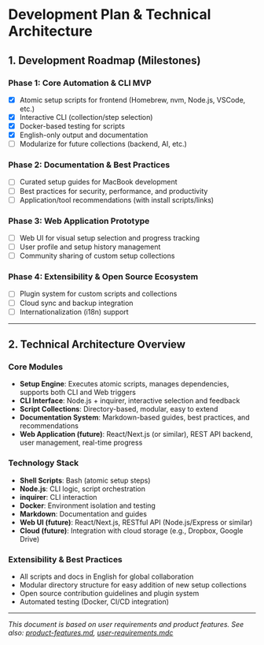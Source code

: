 # Development Plan & Technical Architecture

## 1. Development Roadmap (Milestones)

### Phase 1: Core Automation & CLI MVP
- [x] Atomic setup scripts for frontend (Homebrew, nvm, Node.js, VSCode, etc.)
- [x] Interactive CLI (collection/step selection)
- [x] Docker-based testing for scripts
- [x] English-only output and documentation
- [ ] Modularize for future collections (backend, AI, etc.)

### Phase 2: Documentation & Best Practices
- [ ] Curated setup guides for MacBook development
- [ ] Best practices for security, performance, and productivity
- [ ] Application/tool recommendations (with install scripts/links)

### Phase 3: Web Application Prototype
- [ ] Web UI for visual setup selection and progress tracking
- [ ] User profile and setup history management
- [ ] Community sharing of custom setup collections

### Phase 4: Extensibility & Open Source Ecosystem
- [ ] Plugin system for custom scripts and collections
- [ ] Cloud sync and backup integration
- [ ] Internationalization (i18n) support

---

## 2. Technical Architecture Overview

### Core Modules
- **Setup Engine**: Executes atomic scripts, manages dependencies, supports both CLI and Web triggers
- **CLI Interface**: Node.js + inquirer, interactive selection and feedback
- **Script Collections**: Directory-based, modular, easy to extend
- **Documentation System**: Markdown-based guides, best practices, and recommendations
- **Web Application (future)**: React/Next.js (or similar), REST API backend, user management, real-time progress

### Technology Stack
- **Shell Scripts**: Bash (atomic setup steps)
- **Node.js**: CLI logic, script orchestration
- **inquirer**: CLI interaction
- **Docker**: Environment isolation and testing
- **Markdown**: Documentation and guides
- **Web UI (future)**: React/Next.js, RESTful API (Node.js/Express or similar)
- **Cloud (future)**: Integration with cloud storage (e.g., Dropbox, Google Drive)

### Extensibility & Best Practices
- All scripts and docs in English for global collaboration
- Modular directory structure for easy addition of new setup collections
- Open source contribution guidelines and plugin system
- Automated testing (Docker, CI/CD integration)

---

*This document is based on user requirements and product features. See also: [product-features.md](product-features.md), [user-requirements.mdc](../.cursor/rules/user-requirements.mdc)* 